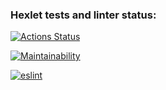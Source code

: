 ### Hexlet tests and linter status:
[![Actions Status](https://github.com/kokos511/frontend-project-lvl1/workflows/hexlet-check/badge.svg)](https://github.com/kokos511/frontend-project-lvl1/actions)

[![Maintainability](https://api.codeclimate.com/v1/badges/0c6d0d72f3c82058306c/maintainability)](https://codeclimate.com/github/kokos511/frontend-project-lvl1/maintainability)

[![eslint](https://github.com/kokos511/frontend-project-lvl1/actions/workflows/eslint.yml/badge.svg)](https://github.com/kokos511/frontend-project-lvl1/actions/workflows/eslint.yml)